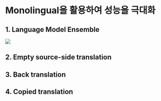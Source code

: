 # Monolingual을 활용하여 성능을 극대화

## 1. Language Model Ensemble

![](/assets/language_model_ensemble.png)

## 2. Empty source-side translation

## 3. Back translation

## 4. Copied translation



